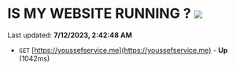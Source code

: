 # IS MY WEBSITE RUNNING ? [![](https://img.shields.io/static/v1?label=Sponsor&message=%E2%9D%A4&logo=GitHub&color=%23fe8e86)](https://github.com/sponsors/<username>)

Last updated: **7/12/2023, 2:42:48 AM**

- `GET` [https://youssefservice.me](https://youssefservice.me) - **Up** (1042ms)
